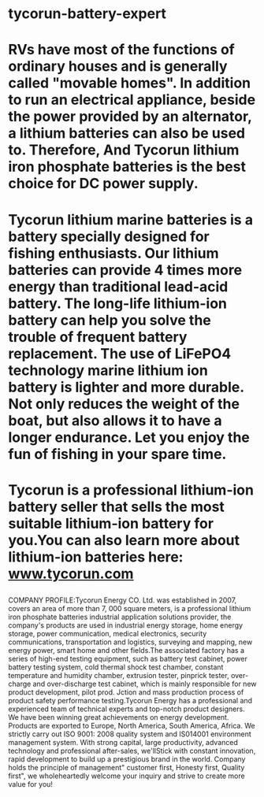 # tycorun-battery-expert
# RVs have most of the functions of ordinary houses and is generally called "movable homes". In addition to run an electrical appliance, beside the power provided by an alternator, a lithium batteries can also be used to. Therefore, And Tycorun lithium iron phosphate batteries is the best choice for DC power supply.
# Tycorun lithium marine batteries is a battery specially designed for fishing enthusiasts. Our lithium batteries can provide 4 times more energy than traditional lead-acid battery. The long-life lithium-ion battery can help you solve the trouble of frequent battery replacement. The use of LiFePO4 technology marine lithium ion battery is lighter and more durable. Not only reduces the weight of the boat, but also allows it to have a longer endurance. Let you enjoy the fun of fishing in your spare time.
# Tycorun is a professional lithium-ion battery seller that sells the most suitable lithium-ion battery for you.You can also learn more about lithium-ion batteries here: <a href="http://www.tycorun.com/">www.tycorun.com</a></p>
COMPANY PROFILE:Tycorun Energy CO. Ltd. was established in 2007, covers an area of more than 7, 000 square meters, is a professional lithium iron phosphate batteries industrial application solutions provider, the company's products are used in industrial energy storage, home energy storage, power communication, medical electronics, security communications, transportation and logistics, surveying and mapping, new energy power, smart home and other fields.The associated factory has a series of high-end testing equipment, such as battery test cabinet, power battery testing system, cold thermal shock test chamber, constant temperature and humidity chamber, extrusion tester, pinprick tester, over-charge and over-discharge test cabinet, which is mainly responsible for new product development, pilot prod. Jction and mass production process of product safety performance testing.Tycorun Energy has a professional and experienced team of technical experts and top-notch product designers. We have been winning great achievements on energy development. Products are exported to Europe, North America, South America, Africa. We strictly carry out ISO 9001: 2008 quality system and IS014001 environment management system. With strong capital, large productivity, advanced technology and professional after-sales, we'llStick with constant innovation, rapid development to build up a prestigious brand in the world. Company holds the principle of management" customer first, Honesty first, Quality first", we wholeheartedly welcome your inquiry and strive to create more value for you!
<p>

